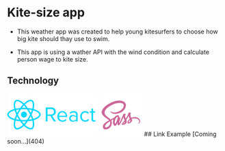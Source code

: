 # Kite-size app

* This weather app was created to help young kitesurfers to choose how big kite should thay use to swim.

* This app is using a wather API with the wind condition and calculate person wage to kite size.

## Technology
<img src="images/reactLogo.png" height="100">
<img src="images/sassLogo.png" height="100">
## Link Example
[Coming soon...](404)